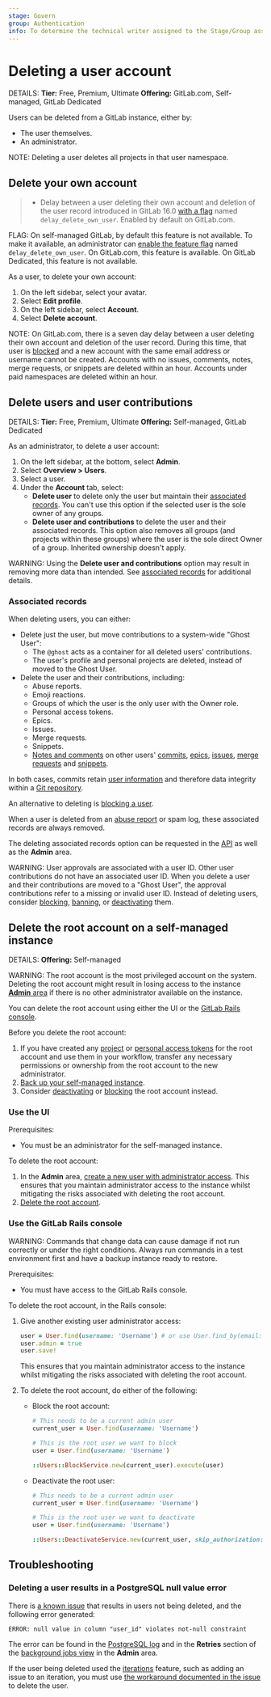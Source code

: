 ```yaml
---
stage: Govern
group: Authentication
info: To determine the technical writer assigned to the Stage/Group associated with this page, see https://handbook.gitlab.com/handbook/product/ux/technical-writing/#assignments
---
```


# Deleting a user account

DETAILS:
**Tier:** Free, Premium, Ultimate
**Offering:** GitLab.com, Self-managed, GitLab Dedicated

Users can be deleted from a GitLab instance, either by:

- The user themselves.
- An administrator.

NOTE:
Deleting a user deletes all projects in that user namespace.

## Delete your own account

> - Delay between a user deleting their own account and deletion of the user record introduced in GitLab 16.0 [with a flag](../../../administration/feature_flags.md) named `delay_delete_own_user`. Enabled by default on GitLab.com.

FLAG:
On self-managed GitLab, by default this feature is not available. To make it available, an administrator can [enable the feature flag](../../../administration/feature_flags.md) named `delay_delete_own_user`. On GitLab.com, this feature is available. On GitLab Dedicated, this feature is not available.

As a user, to delete your own account:

1. On the left sidebar, select your avatar.
1. Select **Edit profile**.
1. On the left sidebar, select **Account**.
1. Select **Delete account**.

NOTE:
On GitLab.com, there is a seven day delay between a user deleting their own account and deletion of the user record. During this time, that user is [blocked](../../../administration/moderate_users.md#block-a-user) and a new account with the same email address or username cannot be created. Accounts with no issues, comments, notes, merge requests, or snippets are deleted within an hour. Accounts under paid namespaces are deleted within an hour.

## Delete users and user contributions

DETAILS:
**Tier:** Free, Premium, Ultimate
**Offering:** Self-managed, GitLab Dedicated

As an administrator, to delete a user account:

1. On the left sidebar, at the bottom, select **Admin**.
1. Select **Overview > Users**.
1. Select a user.
1. Under the **Account** tab, select:
   - **Delete user** to delete only the user but maintain their [associated records](#associated-records). You can't use this option if
     the selected user is the sole owner of any groups.
   - **Delete user and contributions** to delete the user and their associated records. This option also removes all groups (and
     projects within these groups) where the user is the sole direct Owner of a group. Inherited ownership doesn't apply.

WARNING:
Using the **Delete user and contributions** option may result in removing more data than intended. See
[associated records](#associated-records) for additional details.

### Associated records

When deleting users, you can either:

- Delete just the user, but move contributions to a system-wide "Ghost User":
  - The `@ghost` acts as a container for all deleted users' contributions.
  - The user's profile and personal projects are deleted, instead of moved to the Ghost User.
- Delete the user and their contributions, including:
  - Abuse reports.
  - Emoji reactions.
  - Groups of which the user is the only user with the Owner role.
  - Personal access tokens.
  - Epics.
  - Issues.
  - Merge requests.
  - Snippets.
  - [Notes and comments](../../../api/notes.md)
    on other users' [commits](../../project/repository/index.md#commit-changes-to-a-repository),
    [epics](../../group/epics/index.md),
    [issues](../../project/issues/index.md),
    [merge requests](../../project/merge_requests/index.md)
    and [snippets](../../snippets.md).

In both cases, commits retain [user information](https://git-scm.com/book/en/v2/Git-Internals-Git-Objects#_git_commit_objects)
and therefore data integrity within a [Git repository](../../project/repository/index.md).

An alternative to deleting is [blocking a user](../../../administration/moderate_users.md#block-a-user).

When a user is deleted from an [abuse report](../../../administration/review_abuse_reports.md) or spam log, these associated
records are always removed.

The deleting associated records option can be requested in the [API](../../../api/users.md#user-deletion) as well as
the **Admin** area.

WARNING:
User approvals are associated with a user ID. Other user contributions do not have an associated user ID. When you delete a user and their contributions are moved to a "Ghost User", the approval contributions refer to a missing or invalid user ID. Instead of deleting users, consider [blocking](../../../administration/moderate_users.md#block-a-user), [banning](../../../administration/moderate_users.md#ban-a-user), or [deactivating](../../../administration/moderate_users.md#deactivate-a-user) them.

## Delete the root account on a self-managed instance

DETAILS:
**Offering:** Self-managed

WARNING:
The root account is the most privileged account on the system. Deleting the root account might result in losing access to the instance [**Admin** area](../../../administration/admin_area.md) if there is no other administrator available on the instance.

You can delete the root account using either the UI or the [GitLab Rails console](../../../administration/operations/rails_console.md).

Before you delete the root account:

1. If you have created any [project](../../project/settings/project_access_tokens.md) or [personal access tokens](../../profile/personal_access_tokens.md) for the root account and use them in your workflow, transfer any necessary permissions or ownership from the root account to the new administrator.
1. [Back up your self-managed instance](../../../administration/backup_restore/backup_gitlab.md).
1. Consider [deactivating](../../../administration/moderate_users.md#deactivate-a-user) or [blocking](../../../administration/moderate_users.md#block-and-unblock-users) the root account instead.

### Use the UI

Prerequisites:

- You must be an administrator for the self-managed instance.

To delete the root account:

1. In the **Admin** area, [create a new user with administrator access](../../profile/account/create_accounts.md#create-users-in-admin-area). This ensures that you maintain administrator access to the instance whilst mitigating the risks associated with deleting the root account.
1. [Delete the root account](#delete-users-and-user-contributions).

### Use the GitLab Rails console

WARNING:
Commands that change data can cause damage if not run correctly or under the right conditions. Always run commands in a test environment first and have a backup instance ready to restore.

Prerequisites:

- You must have access to the GitLab Rails console.

To delete the root account, in the Rails console:

1. Give another existing user administrator access:

   ```ruby
   user = User.find(username: 'Username') # or use User.find_by(email: 'email@example.com') to find by email
   user.admin = true
   user.save!
   ```

   This ensures that you maintain administrator access to the instance whilst mitigating the risks associated with deleting the root account.

1. To delete the root account, do either of the following:

   - Block the root account:

     ```ruby
     # This needs to be a current admin user
     current_user = User.find(username: 'Username')

     # This is the root user we want to block
     user = User.find(username: 'Username')

     ::Users::BlockService.new(current_user).execute(user)
     ```

   - Deactivate the root user:

     ```ruby
     # This needs to be a current admin user
     current_user = User.find(username: 'Username')

     # This is the root user we want to deactivate
     user = User.find(username: 'Username')

     ::Users::DeactivateService.new(current_user, skip_authorization: true).execute(user)
     ```

## Troubleshooting

### Deleting a user results in a PostgreSQL null value error

There is [a known issue](https://gitlab.com/gitlab-org/gitlab/-/issues/349411) that results
in users not being deleted, and the following error generated:

```plaintext
ERROR: null value in column "user_id" violates not-null constraint
```

The error can be found in the [PostgreSQL log](../../../administration/logs/index.md#postgresql-logs) and
in the **Retries** section of the [background jobs view](../../../administration/admin_area.md#background-jobs) in the **Admin** area.

If the user being deleted used the [iterations](../../group/iterations/index.md) feature, such
as adding an issue to an iteration, you must use
[the workaround documented in the issue](https://gitlab.com/gitlab-org/gitlab/-/issues/349411#workaround)
to delete the user.
